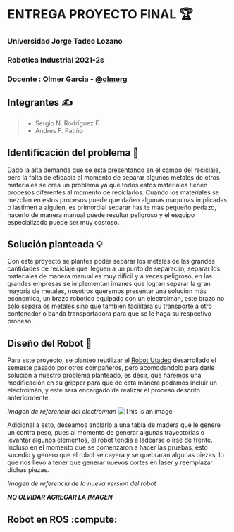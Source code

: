 # ENTREGA PROYECTO FINAL :trophy:

### Universidad Jorge Tadeo Lozano 
### Robotica Industrial 2021-2s
### Docente : Olmer Garcia - [@olmerg](https://github.com/olmerg)  
## Integrantes :writing_hand:
> - Sergio N. Rodríguez F.
> - Andres F. Patiño 
## Identificación del problema :mag_right:
Dado la alta demanda que se esta presentando en el campo del reciclaje, pero la falta de eficacia al momento de separar algunos metales de otros materiales se crea un problema ya que todos estos materiales tienen procesos diferentes al momento de reciclarlos. Cuando los materiales se mezclan en estos procesos puede que dañen algunas maquinas implicadas o lastimen a alguien, es primordial separar has te mas pequeño pedazo, hacerlo de manera manual puede resultar peligroso y el esquipo especializado puede ser muy costoso.
## Solución planteada :bulb:
Con este proyecto se plantea poder separar los metales de las grandes cantidades de reciclaje que lleguen a un punto de separaciín, separar los materiales de manera manual es muy dificil y a veces peligroso, en las grandes empresas se implementan imanes que logran separar la gran mayoria de metales, nosotros queremos presentar una solucion más economica, un brazo robotico equipado con un electroiman, este brazo no solo separa os metales sino que tambien facilitara su transporte a otro contenedor o banda transportadora para que se le haga su respectivo proceso. 
## Diseño del Robot :robot:
Para este proyecto, se planteo reutilizar el [Robot Utadeo](https://github.com/olmerg/rtb_serial_robot/tree/main/RobotUtadeo/urdf) desarrollado el semeste pasado por otros compañeros, pero acomodandolo para darle solución a nuestro problema planteado, es decir, que haremos una modificación en su gripper para que de esta manera podamos incluir un electroimán, y este será encargado de realizar el proceso descrito anteriormente. 

*Imagen de referencia del electroiman* 
![This is an image](https://www.hwlibre.com/wp-content/uploads/2020/01/electroiman.jpg) 

Adicional a esto, deseamos anclarlo a una tabla de madera que le genere un contra peso, pues al momento de generar algunas trayectorias o levantar algunos elementos, el robot tendia a ladearse o irse de frente. Incluso en el momento que se comenzaron a hacer las pruebas, esto sucedio y genero que el robot se cayera y se quebraran algunas piezas, lo que nos llevo a tener que generar nuevos cortes en laser y reemplazar dichas piezas.

*Imagen de referencia de la nueva version del robot* 

***NO OLVIDAR AGREGAR LA IMAGEN***
## Robot en ROS :compute:

